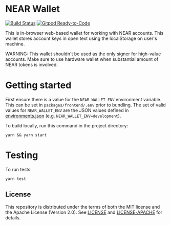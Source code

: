 # NEAR Wallet

[![Build Status](https://travis-ci.com/near/near-wallet.svg?branch=master)](https://travis-ci.com/near/near-wallet)
[![Gitpod Ready-to-Code](https://img.shields.io/badge/Gitpod-Ready--to--Code-blue?logo=gitpod)](https://gitpod.io/#https://github.com/near/near-wallet) 

This is in-browser web-based wallet for working with NEAR accounts. This wallet stores account keys in open text using the localStorage on user's machine.

WARNING: This wallet shouldn't be used as the only signer for high-value accounts. Make sure to use hardware wallet when substantial amount of NEAR tokens is involved.

Getting started
===

First ensure there is a value for the `NEAR_WALLET_ENV` environment variable. This can be set in `packages/frontend/.env` prior to bundling.
The set of valid values for `NEAR_WALLET_ENV` are the JSON values defined in [environments.json](../../features/environments.json) (e.g. `NEAR_WALLET_ENV=development`).

To build locally, run this command in the project directory:

`yarn && yarn start`

Testing
===

To run tests:

`yarn test`

## License
This repository is distributed under the terms of both the MIT license and the Apache License (Version 2.0).
See [LICENSE](LICENSE) and [LICENSE-APACHE](LICENSE-APACHE) for details.
